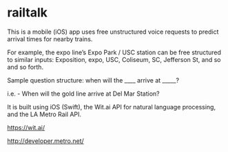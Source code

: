 # railtalk
This is a mobile (iOS) app uses free unstructured voice requests to predict arrival times for nearby trains. 

For example, the expo line’s Expo Park / USC station can be free structured to similar inputs: 
Exposition, expo, USC, Coliseum, SC, Jefferson St, and so and so forth. 

Sample question structure: when will the ____ arrive at _____?

i.e. - When will the gold line arrive at Del Mar Station?

It is built using iOS (Swift), the Wit.ai API for natural language processing, and the LA Metro Rail API.

https://wit.ai/

http://developer.metro.net/
